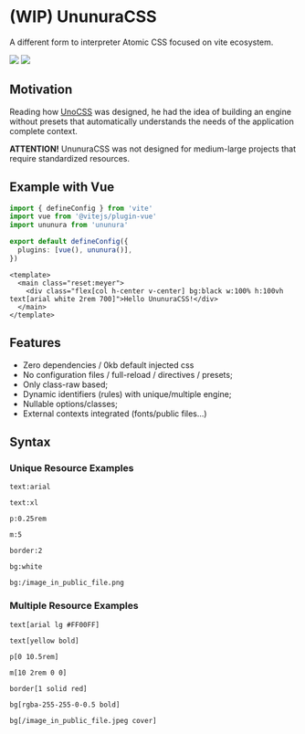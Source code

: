 # (WIP) UnunuraCSS

A different form to interpreter Atomic CSS focused on vite ecosystem.

<div>
  <img src="https://img.shields.io/github/package-json/v/Novout/ununuracss?color=%23cccccc&logoColor=%23cccccc&style=for-the-badge">
  <img src="https://img.shields.io/github/actions/workflow/status/Novout/ununuracss/test.yml?color=%23cccccc&logoColor=%23cccccc&style=for-the-badge">
</div>

## Motivation

Reading how [UnoCSS](https://github.com/unocss/unocss) was designed, he had the idea of ​​building an engine without presets that automatically understands the needs of the application complete context.

**ATTENTION!** UnunuraCSS was not designed for medium-large projects that require standardized resources.

## Example with Vue

```ts
import { defineConfig } from 'vite'
import vue from '@vitejs/plugin-vue'
import ununura from 'ununura'

export default defineConfig({
  plugins: [vue(), ununura()],
})
```

```vue
<template>
  <main class="reset:meyer">
    <div class="flex[col h-center v-center] bg:black w:100% h:100vh text[arial white 2rem 700]">Hello UnunuraCSS!</div>
  </main>
</template>
```

## Features

- Zero dependencies / 0kb default injected css
- No configuration files / full-reload / directives / presets;
- Only class-raw based;
- Dynamic identifiers (rules) with unique/multiple engine;
- Nullable options/classes;
- External contexts integrated (fonts/public files...)

## Syntax

### Unique Resource Examples

`text:arial`

`text:xl`

`p:0.25rem`

`m:5`

`border:2`

`bg:white`

`bg:/image_in_public_file.png`

### Multiple Resource Examples

`text[arial lg #FF00FF]`

`text[yellow bold]`

`p[0 10.5rem]`

`m[10 2rem 0 0]`

`border[1 solid red]`

`bg[rgba-255-255-0-0.5 bold]`

`bg[/image_in_public_file.jpeg cover]`
